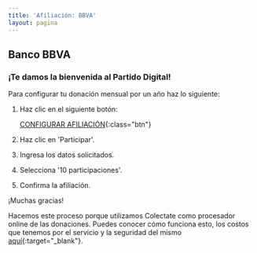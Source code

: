 ```yaml
---
title: 'Afiliación: BBVA'
layout: pagina
---
```


## Banco BBVA

### ¡Te damos la bienvenida al Partido Digital!

Para configurar tu donación mensual por un año haz lo siguiente:

1. Haz clic en el siguiente botón:

    [CONFIGURAR AFILIACIÓN](https://colectate.com.uy/colecta/participar.php?ID=10236){:class="btn"}

2. Haz clic en 'Participar'.
3. Ingresa los datos solicitados.
4. Selecciona '10 participaciones'.
5. Confirma la afiliación.

¡Muchas gracias!

Hacemos este proceso porque utilizamos Colectate como procesador online de las donaciones.
Puedes conocer cómo funciona esto, los costos que tenemos por el servicio y la seguridad del mismo [aquí](https://colectate.com.uy/generales/comoFunciona.php){:target="_blank"}.